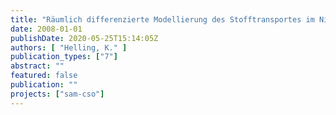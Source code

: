 ```yaml
---
title: "Räumlich differenzierte Modellierung des Stofftransportes im Niederschlagsabfluss von urbanen Flächen am Beispiel des Einzugsgebietes Ruschegraben, Berlin"
date: 2008-01-01
publishDate: 2020-05-25T15:14:05Z
authors: [ "Helling, K." ]
publication_types: ["7"]
abstract: ""
featured: false
publication: ""
projects: ["sam-cso"]
---
```


